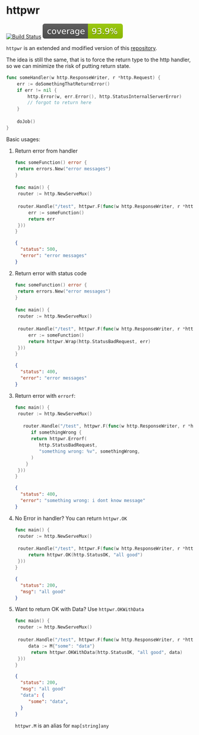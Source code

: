 # httpwr

[![Build Status](https://img.shields.io/github/actions/workflow/status/samuelsih/httpwr/go.yaml?branch=master&style=for-the-badge)](https://github.com/samuelsih/httpwr/actions?workflow=build)
![Coverage](https://github.com/samuelsih/httpwr/blob/master/badge.svg)

`httpwr` is an extended and modified version of this [repository](https://github.com/caarlos0/httperr).

The idea is still the same, that is to force the return type to the http handler, so we can minimize the risk of putting return state.

```go
func someHandler(w http.ResponseWriter, r *http.Request) {
	err := doSomethingThatReturnError()
	if err != nil {
		http.Error(w, err.Error(), http.StatusInternalServerError)
		// forgot to return here
	}

	doJob()
}
```

Basic usages:

1. Return error from handler

   ```go
   func someFunction() error {
    return errors.New("error messages")
   }

   func main() {
   	router := http.NewServeMux()

   	router.Handle("/test", httpwr.F(func(w http.ResponseWriter, r *http.Request) error {
   		err := someFunction()
   		return err
   	}))
   }
   ```

   ```json
   {
     "status": 500,
     "error": "error messages"
   }
   ```

2. Return error with status code

   ```go
   func someFunction() error {
    return errors.New("error messages")
   }

   func main() {
   	router := http.NewServeMux()

   	router.Handle("/test", httpwr.F(func(w http.ResponseWriter, r *http.Request) error {
   		err := someFunction()
   		return httpwr.Wrap(http.StatusBadRequest, err)
   	}))
   }
   ```

   ```json
   {
     "status": 400,
     "error": "error messages"
   }
   ```

3. Return error with `errorf`:

   ```go
   func main() {
   	router := http.NewServeMux()

      router.Handle("/test", httpwr.F(func(w http.ResponseWriter, r *http.Request) error {
		 if somethingWrong {
         return httpwr.Errorf(
            http.StatusBadRequest, 
            "something wrong: %v", somethingWrong,
         )
       }
   	}))
   }
   ```

   ```json
   {
     "status": 400,
     "error": "something wrong: i dont know message"
   }
   ```

4. No Error in handler? You can return `httpwr.OK`

   ```go
   func main() {
   	router := http.NewServeMux()

   	router.Handle("/test", httpwr.F(func(w http.ResponseWriter, r *http.Request) error {
   		return httpwr.OK(http.StatusOK, "all good")
   	}))
   }
   ```

   ```json
   {
     "status": 200,
     "msg": "all good"
   }
   ```

5. Want to return OK with Data? Use `httpwr.OKWithData`

   ```go
   func main() {
   	router := http.NewServeMux()

   	router.Handle("/test", httpwr.F(func(w http.ResponseWriter, r *http.Request) error {
   		data := M{"some": "data"}
         return httpwr.OKWithData(http.StatusOK, "all good", data)
   	}))
   }
   ```

   ```json
   {
     "status": 200,
     "msg": "all good"
     "data": {
        "some": "data",
     }
   }
   ```

   `httpwr.M` is an alias for `map[string]any`
